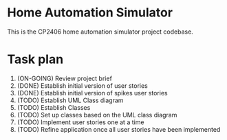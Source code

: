 # Home Automation Simulator
This is the CP2406 home automation simulator project codebase.
# Task plan
1. (ON-GOING) Review project brief 
2. (DONE) Establish initial version of user stories 
3. (DONE) Establish initial version of spikes user stories 
4. (TODO) Establish UML Class diagram
5. (TODO) Establish Classes
6. (TODO) Set up classes based on the UML class diagram
7. (TODO) Implement user stories one at a time
8. (TODO) Refine application once all user stories have been implemented
